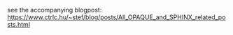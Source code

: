see the accompanying blogpost:
https://www.ctrlc.hu/~stef/blog/posts/All_OPAQUE_and_SPHINX_related_posts.html
